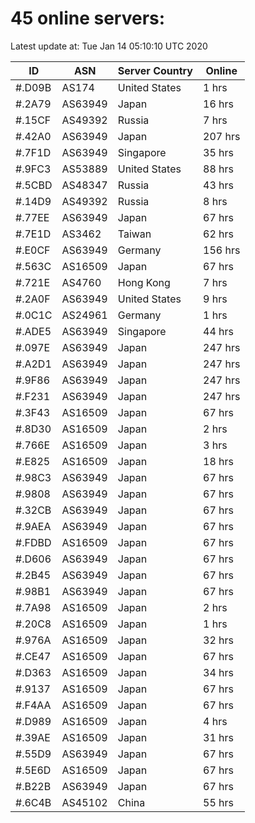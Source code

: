 # 45 online servers:

Latest update at: Tue Jan 14 05:10:10 UTC 2020

| ID | ASN | Server Country | Online |
| -- | --- | -------------- | ------ |
| #.D09B | AS174 | United States | 1 hrs |
| #.2A79 | AS63949 | Japan | 16 hrs |
| #.15CF | AS49392 | Russia | 7 hrs |
| #.42A0 | AS63949 | Japan | 207 hrs |
| #.7F1D | AS63949 | Singapore | 35 hrs |
| #.9FC3 | AS53889 | United States | 88 hrs |
| #.5CBD | AS48347 | Russia | 43 hrs |
| #.14D9 | AS49392 | Russia | 8 hrs |
| #.77EE | AS63949 | Japan | 67 hrs |
| #.7E1D | AS3462 | Taiwan | 62 hrs |
| #.E0CF | AS63949 | Germany | 156 hrs |
| #.563C | AS16509 | Japan | 67 hrs |
| #.721E | AS4760 | Hong Kong | 7 hrs |
| #.2A0F | AS63949 | United States | 9 hrs |
| #.0C1C | AS24961 | Germany | 1 hrs |
| #.ADE5 | AS63949 | Singapore | 44 hrs |
| #.097E | AS63949 | Japan | 247 hrs |
| #.A2D1 | AS63949 | Japan | 247 hrs |
| #.9F86 | AS63949 | Japan | 247 hrs |
| #.F231 | AS63949 | Japan | 247 hrs |
| #.3F43 | AS16509 | Japan | 67 hrs |
| #.8D30 | AS16509 | Japan | 2 hrs |
| #.766E | AS16509 | Japan | 3 hrs |
| #.E825 | AS16509 | Japan | 18 hrs |
| #.98C3 | AS63949 | Japan | 67 hrs |
| #.9808 | AS63949 | Japan | 67 hrs |
| #.32CB | AS63949 | Japan | 67 hrs |
| #.9AEA | AS63949 | Japan | 67 hrs |
| #.FDBD | AS16509 | Japan | 67 hrs |
| #.D606 | AS63949 | Japan | 67 hrs |
| #.2B45 | AS63949 | Japan | 67 hrs |
| #.98B1 | AS63949 | Japan | 67 hrs |
| #.7A98 | AS16509 | Japan | 2 hrs |
| #.20C8 | AS16509 | Japan | 1 hrs |
| #.976A | AS16509 | Japan | 32 hrs |
| #.CE47 | AS16509 | Japan | 67 hrs |
| #.D363 | AS16509 | Japan | 34 hrs |
| #.9137 | AS16509 | Japan | 67 hrs |
| #.F4AA | AS16509 | Japan | 67 hrs |
| #.D989 | AS16509 | Japan | 4 hrs |
| #.39AE | AS16509 | Japan | 31 hrs |
| #.55D9 | AS63949 | Japan | 67 hrs |
| #.5E6D | AS16509 | Japan | 67 hrs |
| #.B22B | AS63949 | Japan | 67 hrs |
| #.6C4B | AS45102 | China | 55 hrs |

